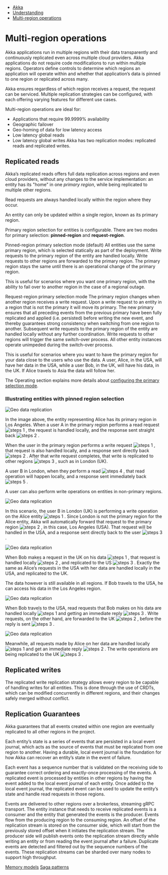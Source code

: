 <!-- <nav> -->
- [Akka](../index.html)
- [Understanding](index.html)
- [Multi-region operations](multi-region.html)

<!-- </nav> -->

# Multi-region operations

Akka applications run in multiple regions with their data transparently and continuously replicated even across multiple cloud providers.
Akka applications do not require code modifications to run within multiple regions. Operators define controls to determine which regions
an application will operate within and whether that application’s data is pinned to one region or replicated across many.

Akka ensures regardless of which region receives a request, the request can be serviced. Multiple replication strategies can be configured, with each offering varying features for different use cases.

Multi-region operations are ideal for:

- Applications that require 99.9999% availability
- Geographic failover
- Geo-homing of data for low latency access
- Low latency global reads
- Low latency global writes
Akka has two replication modes: replicated reads and replicated writes.

## <a href="about:blank#_replicated_reads"></a> Replicated reads

Akka’s replicated reads offers full data replication across regions and even cloud providers, without any changes to the service implementation: an entity has its "home" in one *primary region*, while being replicated to multiple other regions.

Read requests are always handled locally within the region where they occur.

An entity can only be updated within a single region, known as its primary region.

Primary region selection for entities is configurable. There are two modes for primary selection: **pinned-region** and **request-region**.

Pinned-region primary selection mode (default) All entities use the same primary region, which is selected statically as part of the deployment. Write requests to the primary region of the entity are handled locally. Write requests to other regions are forwarded to the primary region. The primary region stays the same until there is an operational change of the primary region.

This is useful for scenarios where you want one primary region, with the ability to fail over to another region in the case of a regional outage.

Request-region primary selection mode The primary region changes when another region receives a write request. Upon a write request to an entity in a region that is not the primary it will move its primary. The new primary ensures that all preceding events from the previous primary have been fully replicated and applied (i.e. persisted) before writing the new event, and thereby guarantees strong consistency when switching from one region to another. Subsequent write requests to the primary region of the entity are handled locally without any further coordination. Write requests to other regions will trigger the same switch-over process. All other entity instances operate unimpeded during the switch-over process.

This is useful for scenarios where you want to have the primary region for your data close to the users who use the data. A user, Alice, in the USA, will have her data in the USA, while a user Bob, in the UK, will have his data, in the UK. If Alice travels to Asia the data will follow her.

The Operating section explains more details about [configuring the primary selection mode](../operations/regions/index.html#selecting-primary).

### <a href="about:blank#_illustrating_entities_with_pinned_region_selection"></a> Illustrating entities with pinned region selection

![Geo data replication](_images/geo-a.svg)


In the image above, the entity representing Alice has its primary region in Los Angeles. When a user A in the primary region performs a read request
![steps 1](_images/steps-1.svg)
, the request is handled locally, and the response sent straight back
![steps 2](_images/steps-2.svg)
.

When the user in the primary region performs a write request
![steps 1](_images/steps-1.svg)
, that request is also handled locally, and a response sent directly back
![steps 2](_images/steps-2.svg)
. After that write request completes, that write is replicated to other regions
![steps 3](_images/steps-3.svg)
, such as in London (UK).

A user B in London, when they perform a read
![steps 4](_images/steps-4.svg)
, that read operation will happen locally, and a response sent immediately back
![steps 5](_images/steps-5.svg)
.

A user can also perform write operations on entities in non-primary regions.

![Geo data replication](_images/geo-b.svg)


In this scenario, the user B in London (UK) is performing a write operation on the Alice entity
![steps 1](_images/steps-1.svg)
. Since London is not the primary region for the Alice entity, Akka will automatically forward that request to the primary region
![steps 2](_images/steps-2.svg)
, in this case, Los Angeles (USA). That request will be handled in the USA, and a response sent directly back to the user
![steps 3](_images/steps-3.svg)
.

![Geo data replication](_images/geo-c.svg)


When Bob makes a request in the UK on his data
![steps 1](_images/steps-1.svg)
, that request is handled locally
![steps 2](_images/steps-2.svg)
, and replicated to the US
![steps 3](_images/steps-3.svg)
. Exactly the same as Alice’s requests in the USA with her data are handled locally in the USA, and replicated to the UK.

The data however is still available in all regions. If Bob travels to the USA, he can access his data in the Los Angeles region.

![Geo data replication](_images/geo-d.svg)


When Bob travels to the USA, read requests that Bob makes on his data are handled locally
![steps 1](_images/steps-1.svg)
and getting an immediate reply
![steps 3](_images/steps-3.svg)
. Write requests, on the other hand, are forwarded to the UK
![steps 2](_images/steps-2.svg)
, before the reply is sent
![steps 3](_images/steps-3.svg)
.

![Geo data replication](_images/geo-e.svg)


Meanwhile, all requests made by Alice on her data are handled locally
![steps 1](_images/steps-1.svg)
and get an immediate reply
![steps 2](_images/steps-2.svg)
. The write operations are being replicated to the UK
![steps 3](_images/steps-3.svg)
.

## <a href="about:blank#_replicated_writes"></a> Replicated writes

The replicated write replication strategy allows every region to be capable of handling writes for all entities. This is done through the use of CRDTs, which can be modified concurrently in different regions, and their changes safely merged without conflict.

## <a href="about:blank#_replication_guarantees"></a> Replication Guarantees

Akka guarantees that all events created within one region are eventually replicated to all other regions in the project.

Each entity’s state is a series of events that are persisted in a local event journal, which acts as the source of events that must be replicated from one region to another. Having a durable, local event journal is the foundation for how Akka can recover an entity’s state in the event of failure.

Each event has a sequence number that is validated on the receiving side to guarantee correct ordering and exactly-once processing of the events. A replicated event is processed by entities in other regions by having the event added to the local event journal of each entity. Once added to the local event journal, the replicated event can be used to update the entity’s state and handle read requests in those regions.

Events are delivered to other regions over a brokerless, streaming gRPC transport. The entity instance that needs to receive replicated events is a consumer and the entity that generated the events is the producer. Events flow from the producing region to the consuming region. An offset of the replication stream is stored on the consumer side, which will start from the previously stored offset when it initiates the replication stream. The producer side will publish events onto the replication stream directly while writing an entity or from reading the event journal after a failure. Duplicate events are detected and filtered out by the sequence numbers of the events. These replication streams can be sharded over many nodes to support high throughput.

<!-- <footer> -->
<!-- <nav> -->
[Memory models](state-model.html) [Saga patterns](saga-patterns.html)
<!-- </nav> -->

<!-- </footer> -->

<!-- <aside> -->

<!-- </aside> -->